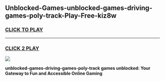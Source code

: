 
## Unblocked-Games-unblocked-games-driving-games-poly-track-Play-Free-kiz8w
<h3>
<a href="https://premium76.site?title=unblocked-games-driving-games-poly-track&ref=10A">CLICK TO PLAY</a></h3>
<hr>

<h3>
<a href="https://premium76.site?title=unblocked-games-driving-games-poly-track&ref=10A">CLICK 2 PLAY</a>
  
</h3>

<a href="https://premium76.site?title=unblocked-games-driving-games-poly-track&ref=10A"><img src="https://clearcache.store/games.png"></a>


**unblocked-games-driving-games-poly-track games unblocked: Your Gateway to Fun and Accessible Online Gaming**
